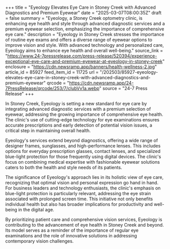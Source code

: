 +++
title = "Eyeology Elevates Eye Care in Stoney Creek with Advanced Diagnostics and Premium Eyewear"
date = "2025-03-07T08:00:35Z"
draft = false
summary = "Eyeology, a Stoney Creek optometry clinic, is enhancing eye health and style through advanced diagnostic services and a premium eyewear selection, emphasizing the importance of comprehensive eye care."
description = "Eyeology in Stoney Creek stresses the importance of routine eye exams and offers a diverse range of eyewear options to improve vision and style. With advanced technology and personalized care, Eyeology aims to enhance eye health and overall well-being."
source_link = "https://www.24-7pressrelease.com/press-release/520394/experience-exceptional-eye-care-and-premium-eyewear-at-eyeology-in-stoney-creek"
enclosure = "https://cdn.newsramp.app/banners/health-wellness-2.jpg"
article_id = 85927
feed_item_id = 11725
url = "/202503/85927-eyeology-elevates-eye-care-in-stoney-creek-with-advanced-diagnostics-and-premium-eyewear"
qrcode = "https://cdn.newsramp.app/24-7PressRelease/qrcode/253/7/clubVv1a.webp"
source = "24-7 Press Release"
+++

<p>In Stoney Creek, Eyeology is setting a new standard for eye care by integrating advanced diagnostic services with a premium selection of eyewear, addressing the growing importance of comprehensive eye health. The clinic's use of cutting-edge technology for eye examinations ensures accurate prescriptions and early detection of potential vision issues, a critical step in maintaining overall health.</p><p>Eyeology's services extend beyond diagnostics, offering a wide range of designer frames, sunglasses, and high-performance lenses. This includes options for everyday prescription glasses, contact lenses, and specialized blue-light protection for those frequently using digital devices. The clinic's focus on combining medical expertise with fashionable eyewear solutions caters to both the health and style needs of its patients.</p><p>The significance of Eyeology's approach lies in its holistic view of eye care, recognizing that optimal vision and personal expression go hand in hand. For business leaders and technology enthusiasts, the clinic's emphasis on blue-light protection is particularly relevant, addressing the eye strain associated with prolonged screen time. This initiative not only benefits individual health but also has broader implications for productivity and well-being in the digital age.</p><p>By prioritizing patient care and comprehensive vision services, Eyeology is contributing to the advancement of eye health in Stoney Creek and beyond. Its model serves as a reminder of the importance of regular eye examinations and the role of innovative solutions in addressing contemporary vision challenges.</p>